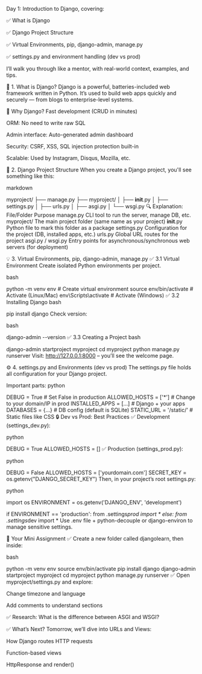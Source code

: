 Day 1: Introduction to Django, covering:

✅ What is Django

✅ Django Project Structure

✅ Virtual Environments, pip, django-admin, manage.py

✅ settings.py and environment handling (dev vs prod)

I’ll walk you through like a mentor, with real-world context, examples, and tips.

🧠 1. What is Django?
Django is a powerful, batteries-included web framework written in Python. It’s used to build web apps quickly and securely — from blogs to enterprise-level systems.

🔧 Why Django?
Fast development (CRUD in minutes)

ORM: No need to write raw SQL

Admin interface: Auto-generated admin dashboard

Security: CSRF, XSS, SQL injection protection built-in

Scalable: Used by Instagram, Disqus, Mozilla, etc.

🧰 2. Django Project Structure
When you create a Django project, you'll see something like this:

markdown

myproject/
├── manage.py
├── myproject/
│ ├── **init**.py
│ ├── settings.py
│ ├── urls.py
│ ├── asgi.py
│ └── wsgi.py
🔍 Explanation:
File/Folder Purpose
manage.py CLI tool to run the server, manage DB, etc.
myproject/ The main project folder (same name as your project)
**init**.py Python file to mark this folder as a package
settings.py Configuration for the project (DB, installed apps, etc.)
urls.py Global URL routes for the project
asgi.py / wsgi.py Entry points for asynchronous/synchronous web servers (for deployment)

💡 3. Virtual Environments, pip, django-admin, manage.py
✅ 3.1 Virtual Environment
Create isolated Python environments per project.

bash

python -m venv env # Create virtual environment
source env/bin/activate # Activate (Linux/Mac)
env\Scripts\activate # Activate (Windows)
✅ 3.2 Installing Django
bash

pip install django
Check version:

bash

django-admin --version
✅ 3.3 Creating a Project
bash

django-admin startproject myproject
cd myproject
python manage.py runserver
Visit: http://127.0.0.1:8000 – you’ll see the welcome page.

⚙️ 4. settings.py and Environments (dev vs prod)
The settings.py file holds all configuration for your Django project.

Important parts:
python

DEBUG = True # Set False in production
ALLOWED_HOSTS = ['*'] # Change to your domain/IP in prod
INSTALLED_APPS = [...] # Django + your apps
DATABASES = {...} # DB config (default is SQLite)
STATIC_URL = '/static/' # Static files like CSS
🔒 Dev vs Prod: Best Practices
✅ Development (settings_dev.py):

python

DEBUG = True
ALLOWED_HOSTS = []
✅ Production (settings_prod.py):

python

DEBUG = False
ALLOWED_HOSTS = ['yourdomain.com']
SECRET_KEY = os.getenv("DJANGO_SECRET_KEY")
Then, in your project’s root settings.py:

python

import os
ENVIRONMENT = os.getenv('DJANGO_ENV', 'development')

if ENVIRONMENT == 'production':
from .settings*prod import *
else:
from .settings*dev import *
Use .env file + python-decouple or django-environ to manage sensitive settings.

🔨 Your Mini Assignment
✅ Create a new folder called djangolearn, then inside:

bash

python -m venv env
source env/bin/activate
pip install django
django-admin startproject myproject
cd myproject
python manage.py runserver
✅ Open myproject/settings.py and explore:

Change timezone and language

Add comments to understand sections

✅ Research: What is the difference between ASGI and WSGI?

✅ What’s Next?
Tomorrow, we’ll dive into URLs and Views:

How Django routes HTTP requests

Function-based views

HttpResponse and render()
